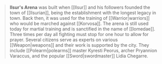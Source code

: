 > **Ilsur's Arena** was built when [[Ilsur]] and his followers founded the town of [[Ilsurian]], being the establishment with the longest legacy in town. Back then, it was used for the training of [[Warrior|warriors]] who would be marched against [[Korvosa]]. The arena is still used today for martial training and is sanctified in the name of [[Iomedae]]. Three times per day all fighting must stop for one hour to allow for prayer. Several citizens serve as experts on various [[Weapon|weapons]] and their work is supported by the city. They include [[Polearm|polearms]] master Kyresti Peorus, archer Pryannion Varaccus, and the popular [[Sword|swordmaster]] Lidia Chegarre.








